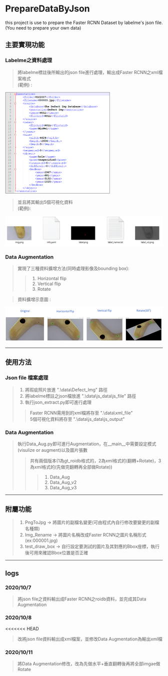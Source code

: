 # PrepareDataByJson
this project is use to prepare the Faster RCNN Dataset by labelme's json file.  
(You need to prepare your own data)

## 主要實現功能  
### Labelme之資料處理
> 將labelme標註後所輸出的json file進行處理，輸出成Faster RCNN之xml檔案格式  
> (範例) :  

<img src="https://github.com/minwei1997/PrepareDataByJson/blob/main/%E7%85%A7%E7%89%87/Sample/xml_sample.png" width="336" height="324">  

> 並且將其輸出5個可視化資料  
> (範例):  

![image](https://github.com/minwei1997/PrepareDataByJson/blob/main/%E7%85%A7%E7%89%87/Sample/json_output_sample.PNG)  

### Data Augmentation
> 實現了三種資料擴增方法(同時處理影像及bounding box):
>> 1. Horizontal flip
>> 2. Vertical flip
>> 3. Rotate

> 資料擴增示意圖 :  
<img src="https://github.com/minwei1997/PrepareDataByJson/blob/main/%E7%85%A7%E7%89%87/Data%20Aug/Summary.PNG" width="550" height="114">  
 
-------------------------
## 使用方法
### Json file 檔案處理
> 1. 將瑕疵照片放進 ".\data\Defect_Img" 路徑
> 2. 將labelme標註之json檔放進 ".\data\js_data\js_file" 路徑  
> 3. 執行json_extract.py即可進行處理  
>> Faster RCNN需用到的xml檔將存至 ".\data\xml_file"  
>> 5個可視化資料將存至 ".\data\js_data\js_output"  

### Data Augmentation
> 執行Data_Aug.py即可進行Augmentation，在__main__中需要設定模式(visulize or augment)以及圖片張數
>> 共有兩個版本(1為gt_roidb格式的，2為xml格式的(翻轉+Rotate)，3為xml格式的(先做完翻轉再全部做Rotate))
>>> 1. Data_Aug
>>> 2. Data_Aug_v2 
>>> 2. Data_Aug_v3 

-------------------------
## 附屬功能
> 1. PngToJpg -> 將圖片的副檔名變更(可由程式內自行修改要變更的副檔名種類)
> 2. Img_Rename -> 將圖片名稱改成Faster RCNN之圖片名稱形式 (ex:000001.jpg)
> 3. test_draw_box -> 自行設定要測試的圖片及其對應的Bbox座標，執行後可用來確認Bbox位置是否正確

-------------------------
## logs  
### 2020/10/7  
> 將json file之資料輸出成Faster RCNN之roidb資料，並完成其Data Augmentation  

### 2020/10/8  
<<<<<<< HEAD
> 改將json file資料輸出成xml檔案，並修改Data Augmentation為輸出xml檔  

### 2020/10/11
> 將Data Augmentation修改，改為先做水平+垂直翻轉後再將全部imgae做Rotate



